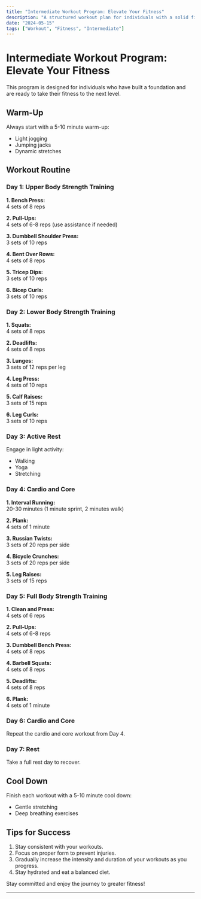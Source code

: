 ```yaml
---
title: "Intermediate Workout Program: Elevate Your Fitness"
description: "A structured workout plan for individuals with a solid fitness foundation."
date: "2024-05-15"
tags: ["Workout", "Fitness", "Intermediate"]
---
```


# Intermediate Workout Program: Elevate Your Fitness

This program is designed for individuals who have built a foundation and are ready to take their fitness to the next level.

## Warm-Up

Always start with a 5-10 minute warm-up:
- Light jogging
- Jumping jacks
- Dynamic stretches

## Workout Routine

### Day 1: Upper Body Strength Training

**1. Bench Press:**  
4 sets of 8 reps

**2. Pull-Ups:**  
4 sets of 6-8 reps (use assistance if needed)

**3. Dumbbell Shoulder Press:**  
3 sets of 10 reps

**4. Bent Over Rows:**  
4 sets of 8 reps

**5. Tricep Dips:**  
3 sets of 10 reps

**6. Bicep Curls:**  
3 sets of 10 reps

### Day 2: Lower Body Strength Training

**1. Squats:**  
4 sets of 8 reps

**2. Deadlifts:**  
4 sets of 8 reps

**3. Lunges:**  
3 sets of 12 reps per leg

**4. Leg Press:**  
4 sets of 10 reps

**5. Calf Raises:**  
3 sets of 15 reps

**6. Leg Curls:**  
3 sets of 10 reps

### Day 3: Active Rest

Engage in light activity:
- Walking
- Yoga
- Stretching

### Day 4: Cardio and Core

**1. Interval Running:**  
20-30 minutes (1 minute sprint, 2 minutes walk)

**2. Plank:**  
4 sets of 1 minute

**3. Russian Twists:**  
3 sets of 20 reps per side

**4. Bicycle Crunches:**  
3 sets of 20 reps per side

**5. Leg Raises:**  
3 sets of 15 reps

### Day 5: Full Body Strength Training

**1. Clean and Press:**  
4 sets of 6 reps

**2. Pull-Ups:**  
4 sets of 6-8 reps

**3. Dumbbell Bench Press:**  
4 sets of 8 reps

**4. Barbell Squats:**  
4 sets of 8 reps

**5. Deadlifts:**  
4 sets of 8 reps

**6. Plank:**  
4 sets of 1 minute

### Day 6: Cardio and Core

Repeat the cardio and core workout from Day 4.

### Day 7: Rest

Take a full rest day to recover.

## Cool Down

Finish each workout with a 5-10 minute cool down:
- Gentle stretching
- Deep breathing exercises

## Tips for Success

1. Stay consistent with your workouts.
2. Focus on proper form to prevent injuries.
3. Gradually increase the intensity and duration of your workouts as you progress.
4. Stay hydrated and eat a balanced diet.

Stay committed and enjoy the journey to greater fitness!

---
